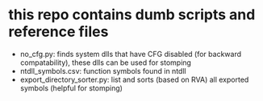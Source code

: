 # this repo contains dumb scripts and reference files

* no_cfg.py: finds system dlls that have CFG disabled (for backward compatability), these dlls can be used for stomping
* ntdll_symbols.csv: function symbols found in ntdll
* export_directory_sorter.py: list and sorts (based on RVA) all exported symbols (helpful for stomping)
